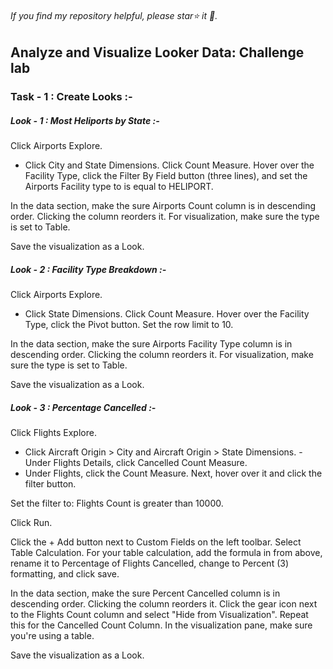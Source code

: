 ###### If you find my repository helpful, please star⭐ it 🌟.
## Analyze and Visualize Looker Data: Challenge lab

 ### Task - 1 : Create Looks :-
##### Look - 1 : Most Heliports by State :-
Click Airports Explore.
- Click City and State Dimensions. Click Count Measure. Hover over the Facility Type, click the Filter By Field button (three lines), and set the Airports Facility type to is equal to HELIPORT.

In the data section, make the sure Airports Count column is in descending order. Clicking the column reorders it. For visualization, make sure the type is set to Table.

Save the visualization as a Look.

##### Look - 2 : Facility Type Breakdown :-

Click Airports Explore.
- Click State Dimensions. Click Count Measure. Hover over the Facility Type, click the Pivot button. Set the row limit to 10.

In the data section, make the sure Airports Facility Type column is in descending order. Clicking the column reorders it. For visualization, make sure the type is set to Table.

Save the visualization as a Look.
##### Look - 3 : Percentage Cancelled :-

Click Flights Explore.
- Click Aircraft Origin > City and Aircraft Origin > State Dimensions. - Under Flights Details, click Cancelled Count Measure.
- Under Flights, click the Count Measure. Next, hover over it and click the filter button.

Set the filter to: Flights Count is greater than 10000.

Click Run.

Click the + Add button next to Custom Fields on the left toolbar. Select Table Calculation. For your table calculation, add the formula in from above, rename it to Percentage of Flights Cancelled, change to Percent (3) formatting, and click save.

In the data section, make the sure Percent Cancelled column is in descending order. Clicking the column reorders it. Click the gear icon next to the Flights Count column and select "Hide from Visualization". Repeat this for the Cancelled Count Column. In the visualization pane, make sure you're using a table.

Save the visualization as a Look.
